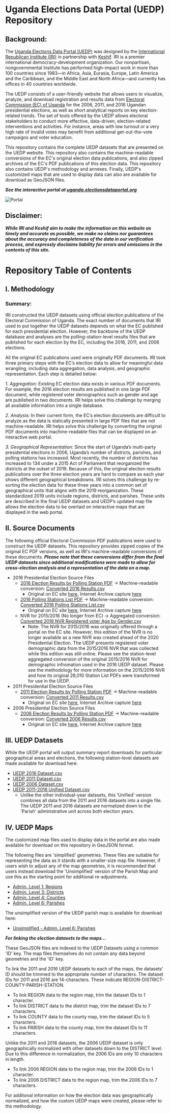 # Uganda Elections Data Portal (UEDP) Repository
## Background:
The [Uganda Elections Data Portal (UEDP)](https://uganda.electionsdataportal.org/result/Presidential/2016/National/) was designed by the [International Republican Institute (IRI)](https://www.iri.org/) in partnership with [Keshif](https://keshif.me/). IRI is a premier international democracy-development organization. Our nonpartisan, nongovernmental Institute has performed high-impact work in more than 100 countries since 1983—in Africa, Asia, Eurasia, Europe, Latin America and the Caribbean, and the Middle East and North Africa—and currently has offices in 40 countries worldwide.

The UEDP consists of a user-friendly website that allows users to visualize, analyze, and download registration and results data from [Electoral Commission (EC) of Uganda](https://ec.or.ug/) for the 2006, 2011, and 2016 Ugandan presidential elections, as well as short analytical reports on key election-related trends. The set of tools offered by the UEDP allows electoral stakeholders to conduct more effective, data-driven, election-related interventions and activities. For instance, areas with low turnout or a very high rate of invalid votes may benefit from additional get-out-the-vote campaigns and voter education.

This repository contains the complete UEDP datasets that are presented on the UEDP website. This repository also contains the machine-readable conversions of the EC's original election data publications, and also zipped archives of the EC's PDF publications of this election data. This repository also contains UEDP's methodology and annexes. Finally, UEDP's customized maps that are used to display data can also are available for download as GeoJSON files.


***See the interactive portal at [uganda.electionsdataportal.org](https://uganda.electionsdataportal.org/result/Presidential/2016/National/)***

![Portal](https://user-images.githubusercontent.com/58988133/100172205-cf6d8c80-2e95-11eb-8934-966686aa058f.gif)


## Disclaimer:
***While IRI and Keshif aim to make the information on this website as timely and accurate as possible, we make no claims nor guarantees about the accuracy and completeness of the data in our verification process, and expressly disclaims liability for errors and omissions in the contents of this site.***

# Repository Table of Contents
## I. Methodology
### Summary:
IRI constructed the UEDP datasets using official election publications of the Electoral Commission of Uganda. The exact number of documents that IRI used to put together the UEDP datasets depends on what the EC published for each presidential election. However, the backbone of the UEDP database and analyses are the polling-station-level results files that are published for each election by the EC, including the 2016, 2011, and 2006 elections.

All the original EC publications used were originally PDF documents. IRI took three primary steps with the EC’s election data to allow for meaningful data wrangling, including data aggregation, data analysis, and geographic representation. Each step is detailed below:  

*1.	Aggregation:* Existing EC election data exists in various PDF documents. For example, the 2016 election results are published in one large PDF document, while registered voter demographics such as gender and age are published in two documents. IRI helps solve this challenge by merging all available information into a single database.

*2.	Analysis:* In their current form, the EC’s election documents are difficult to analyze as the data is statically presented in large PDF files that are not machine-readable. IRI helps solve this challenge by converting the original PDF documents into machine-readable files that can be displayed on an interactive web portal.

*3.	Geographical Representation:* Since the start of Uganda’s multi-party presidential elections in 2006, Uganda’s number of districts, parishes, and polling stations has increased. Most recently, the number of districts has increased to 134 under a 2015 Act of Parliament that reorganized the districts at the outset of 2019.  Because of this, the original election results publications over the three election years are hard to compare as each year shows different geographical breakdowns. IRI solves this challenge by re-sorting the election data for these three years into a common set of geographical units that aligns with the 2019 reorganization. These standardized 2019 units include regions, districts, and parishes. These units are described in the final UEDP datasets and UEDP’s updated map file allows the election data to be overlaid on interactive maps that are displayed in the web portal.

## II. Source Documents
The following official Electoral Commission PDF publications were used to construct the UEDP datasets. This repository provides zipped copies of the original EC PDF versions, as well as IRI's machine-readable conversions of these documents. ***Please note that these conversions differ from the final UEDP datasets since additional modifications were made to allow for cross-election analysis and a representation of the data on a map.*** 

* 2016 Presidential Election Source Files
    * [2016 Election Results by Polling Station PDF](https://github.com/bt-IRI/UEDP/tree/master/Original%20Source%20Data/2016%20Election/2016%20Election%20Results) &#8594; Machine-readable conversion: [Converted 2016 Results.csv](https://github.com/bt-IRI/UEDP/raw/master/Original%20File%20Conversions/2016%20Conversions/Converted%202016%20Results.7z)
         * Original on EC site [here](https://ec.or.ug/ecresults/0-Final_Presidential_Results_Polling%20Station.pdf), Internet Archive capture [here](https://web.archive.org/web/20170109064503/https:/ec.or.ug/ecresults/0-Final_Presidential_Results_Polling%20Station.pdf)
    * [2016 Polling Stations List PDF](https://github.com/bt-IRI/UEDP/tree/master/Original%20Source%20Data/2016%20Election/2016%20Election%20Station%20List) &#8594; Machine-readable conversion: [Converted 2016 Polling Stations List.csv](https://github.com/bt-IRI/UEDP/raw/master/Original%20File%20Conversions/2016%20Conversions/Converted%202016%20Polling%20Stations%20List.7z)
         *  Original on EC site [here](https://www.ec.or.ug/sites/VoterCount/Statistics%20by%20Polling%20Station.pdf), Internet Archive capture [here](https://web.archive.org/web/20170107081126/https:/www.ec.or.ug/sites/VoterCount/Statistics%20by%20Polling%20Station.pdf)
    * NVR for 2015/2016 (No longer from EC) &#8594; Aggregated conversion: [Converted 2016 NVR Registered voter Age by Gender.csv](https://github.com/bt-IRI/UEDP/raw/master/Original%20File%20Conversions/2016%20Conversions/Converted%202016%20NVR%20Registered%20voter%20Age%20by%20Gender.7z)
         *  Note: The NVR for 2015/2016 was originally offered through a portal on the EC site. However, this edition of the NVR is no longer available as a new NVR was created ahead of the 2020 Presidential Election. The UEDP presents registered voter demographic data from the 2015/2016 NVR that was collected while this edition was still online. Please see the station-level aggregated conversion of the original 2015/2016 NVR for demographic infromation used in the 2016 UEDP dataset. Please see the methodology for more information on the 2015/2016 NVR and how its original 28,010 Station List PDFs were transformed for use in the UEDP.
* 2011 Presidential Election Source Files
    * [2011 Election Results by Polling Station PDF](https://github.com/bt-IRI/UEDP/tree/master/Original%20Source%20Data/2011%20Election/2011%20Election%20Results) &#8594; Machine-readable conversion: [Converted 2011 Results.csv](https://github.com/bt-IRI/UEDP/raw/master/Original%20File%20Conversions/2011%20Conversions/Converted%202011%20Results.7z)
         * Original on EC site [here](https://www.ec.or.ug/sites/Elec_results/2011_Pres_Pstn.pdf), Internet Archive capture [here](https://web.archive.org/web/20170107151330/http:/www.ec.or.ug/sites/Elec_results/2011_Pres_Pstn.pdf)
* 2006 Presidential Election Source Files
    * [2006 Election Results by Polling Station PDF](https://github.com/bt-IRI/UEDP/blob/master/Original%20Source%20Data/2006%20Election/2006%20Election%20Results/Presidential%20Election%202006%20-%20Results%20by%20Polling%20Station.7z) &#8594; Machine-readable conversion: [Converted 2006 Results.csv](https://github.com/bt-IRI/UEDP/raw/master/Original%20File%20Conversions/2006%20Conversions/Converted%202006%20Results.7z)
         * Original on EC site [here](https://www.ec.or.ug/sites/Elec_results/2006_pres_polling.pdf), Internet Archive capture [here](https://web.archive.org/web/20181222125155/http:/www.ec.or.ug/sites/Elec_results/2006_pres_polling.pdf)

## III. UEDP Datasets
While the UEDP portal will output summary report downloads for particular geographical areas and elections, the following station-level datasets are made available for download here:
* [UEDP 2016 Dataset.csv](https://github.com/bt-IRI/UEDP/raw/master/UEDP%20Datasets/UEDP%202016%20Dataset.7z)
* [UEDP 2011 Dataset.csv](https://github.com/bt-IRI/UEDP/raw/master/UEDP%20Datasets/UEDP%202011%20Dataset.7z)
* [UEDP 2006 Dataset.csv](https://github.com/bt-IRI/UEDP/raw/master/UEDP%20Datasets/UEDP%202006%20Dataset.7z)
* [UEDP 2011-2016 Unified Dataset.csv](https://github.com/bt-IRI/UEDP/raw/master/UEDP%20Datasets/UEDP%20Unified%202011-2016%20Dataset.7z)
     * Unlike the other individual-year datasets, this 'Unified' version combines all data from the 2011 and 2016 datasets into a single file. The UEDP 2011 and 2016 datasets are normalized down to the 'Parish' administrative unit across both election years. 



## IV. UEDP Maps
The customized map files used to display data in the portal are also made available for download on this repository in GeoJSON format.

The following files are 'simplified' geometries. These files are suitable for representing the data as it stands with a smaller-size map file. However, if users wish to adjust any of the map geometries, it is recommended that users instead download the 'Unsimplified' version of the Parish Map and use this as the starting point for additional re-adjustments.
* [Admin. Level 1: Regions](https://github.com/bt-IRI/UEDP/raw/master/UEDP%20Maps/UEDP-(Lvl.1%20Regions).7z)
* [Admin. Level 3: Districts](https://github.com/bt-IRI/UEDP/raw/master/UEDP%20Maps/UEDP-(Lvl.%203%20Districts).7z)
* [Admin. Level 4: Counties](https://github.com/bt-IRI/UEDP/raw/master/UEDP%20Maps/UEDP-(Lvl.4%20Counties).7z)
* [Admin. Level 6: Parishes](https://github.com/bt-IRI/UEDP/raw/master/UEDP%20Maps/UEDP-(Lvl.6%20Parishes).7z)

The unsimplified version of the UEDP parish map is available for download here:
* [Unsimplified - Admin. Level 6: Parishes](https://github.com/bt-IRI/UEDP/raw/master/UEDP%20Maps/UEDP-(Unsimplified%20Lvl.6%20Parish%20Map).7z)

***For linking the election datasets to the maps...***

These GeoJSON files are indexed to the UEDP Datasets using a common 'ID' key. The map files themselves do not contain any data beyond geometries and the 'ID' key.

To link the 2011 and 2016 UEDP datasets to each of the maps, the datasets' ID should be trimmed to the appropriate number of characters. The dataset IDs for 2011 and 2016 are 14-characters. These indicate REGION-DISTRICT-COUNTY-PARISH-STATION.
* To link REGION data to the region map, trim the dataset IDs to 1 character.
* To link DISTRICT data to the district map, trim the dataset IDs to 7 characters.
* To link COUNTY data to the county map, trim the dataset IDs to 5 characters.
* To link PARISH data to the county map, trim the dataset IDs to 11 characters.

Unlike the 2011 and 2016 datasets, the 2006 UEDP dataset is only geographically normalized with other datasets down to the DISTRICT level. Due to this difference in normalization, the 2006 IDs are only 10 characters in length.
* To link 2006 REGION data to the region map, trim the 2006 IDs to 1 character.
* To link 2006 DISTRICT data to the region map, trim the 2006 IDs to 7 characters.

For additonal information on how the election data was geographically normalized, and how the custom UEDP maps were created, please refer to the methodology.
